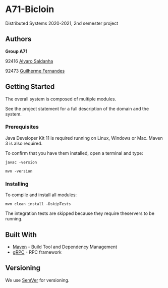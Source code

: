 # A71-Bicloin

Distributed Systems 2020-2021, 2nd semester project


## Authors

**Group A71**

92416 [Alvaro Saldanha](mailto:alvaro.saldanha@tecnico.ulisboa.pt)

92473 [Guilherme Fernandes](mailto:g.mimoso.fernandes@tecnico.ulisboa.pt)

## Getting Started

The overall system is composed of multiple modules.

See the project statement for a full description of the domain and the system.

### Prerequisites

Java Developer Kit 11 is required running on Linux, Windows or Mac.
Maven 3 is also required.

To confirm that you have them installed, open a terminal and type:

```
javac -version

mvn -version
```

### Installing

To compile and install all modules:

```
mvn clean install -DskipTests
```

The integration tests are skipped because they require theservers to be running.


## Built With

* [Maven](https://maven.apache.org/) - Build Tool and Dependency Management
* [gRPC](https://grpc.io/) - RPC framework


## Versioning

We use [SemVer](http://semver.org/) for versioning. 
